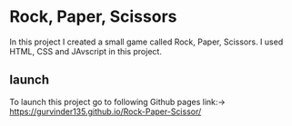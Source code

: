
# Rock, Paper, Scissors

In this project I created a small game called Rock, Paper, Scissors. I used HTML, CSS and JAvscript in this project.


## launch

To launch this project go to following Github pages link:->
https://gurvinder135.github.io/Rock-Paper-Scissor/

  
